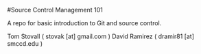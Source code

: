 #Source Control Management 101

A repo for basic introduction to Git and source control.

Tom Stovall ( stovak [at] gmail.com )
David Ramirez ( dramir81 [at] smccd.edu )
